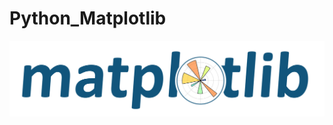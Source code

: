 # Python_Matplotlib

![image](https://github.com/PythonandLee/Python_Matplotlib/blob/master/logo2.svg)
